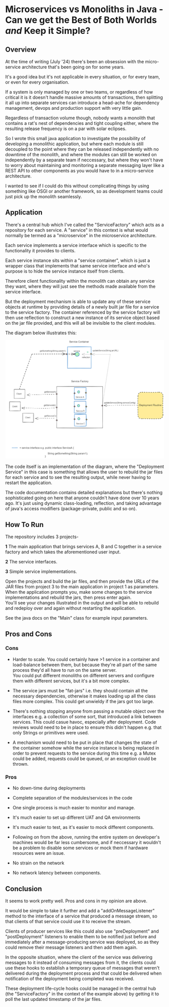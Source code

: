 # Microservices vs Monoliths in Java - Can we get the Best of Both Worlds _and_ Keep it Simple?


## Overview

At the time of writing (July '24) there's been an obsession with the micro-service architecture that's been going on for some years.

It's a good idea but it's not applicable in every situation, or for every team, or even for every organisation.

If a system is only managed by one or two teams, or regardless of how critical it is it doesn't handle massive amounts of transactions, then splitting it all up into separate services can introduce a head-ache for 
dependency management, devops and production support with very little gain.

Regardless of transaction volume though, nobody wants a monolith that contains a rat's nest of dependencies and tight coupling either, where the resulting release frequency is on a par with solar eclipses.

So I wrote this small java application to investigate the possibility of developing a monolithic application, but where each module is still decoupled to the point where they can be released independently with no downtime of the monolith, and where 
the modules can still be worked on independently by a separate team if neccessary, but where they won't have to worry about maintaining and monitoring a separate messaging layer like a REST API to other components as you would have to in a micro-service architecture.

I wanted to see if I could do this without complicating things by using something like OSGI or another framework, so as development teams could just pick up the monolith seamlessly.



## Application

There's a central hub which I've called the "ServiceFactory" which acts as a repository for each service.  A "service" in this context is what would normally be termed as a "microservice" in the microservice architecture.
	
Each service implements a service interface which is specific to the functionality it provides to clients. 

Each service instance sits within a "service container", which is just a wrapper class that implements that same service interface and who's purpose is to hide the service instance itself from clients.

Therefore client functionality within the monolith can obtain any service they want, where they will just see the methods made available from the service interface.

But the deployment mechanism is able to update any of these service objects at runtime by providing details of a newly built jar file for a service to the service factory.  The container referenced by the service factory will then use reflection 
to construct a new instance of its service object based on the jar file provided, and this will all be invisible to the client modules.

The diagram below illustrates this:


![Example Overview Diagram](DynamicDeployment1.PNG)




The code itself is an implementation of the diagram, where the "Deployment Service" in this case is something that allows the user to rebuild the jar files for each service and to see the resulting output, 
while never having to restart the application.

The code documentation contains detailed explanations but there's nothing sophisticated going on here that anyone couldn't have done over 10 years ago.  It's just using dynamic class-loading, reflection, and taking advantage of java's 
access modifiers (package-private, public and so on).


## How To Run

The repository includes 3 projects-

**1** The main application that brings services A, B and C together in a service factory and which takes the aforementioned user input.

**2** The service interfaces.

**3** Simple service implementations.

Open the projects and build the jar files, and then provide the URLs of the JAR files from project 3 to the main application in project 1 as parameters.  When the application prompts you, make some changes to the service implementations and rebuild the jars, then press enter again.  
You'll see your changes illustrated in the output and will be able to rebuild and redeploy over and again without restarting the application.

See the java docs on the "Main" class for example input parameters.




## Pros and Cons

### Cons

- Harder to scale.  You could certainly have >1 service in a container and load-balance between them, but because they're all part of the same process they'd all have to run on the same server.  
You could put different monoliths on different servers and configure them with different services, but it's a bit more complex.

- The service jars must be "fat-jars" i.e. they should contain all the necessary dependencies, otherwise it makes loading up all the class files more complex.  This could get unwieldy if the jars got too large.

- There's nothing stopping anyone from passing a mutable object over the interfaces e.g. a collection of some sort, that introduced a link between services.  This could casue havoc, especially after deployment.  Code reviews would need 
to be in place to ensure this didn't happen e.g. that only Strings or primitives were used.

- A mechanism would need to be put in place that changes the state of the container somehow while the service instance is being replaced in order to prevent requests to the service during this time e.g. a Mutex could be added, requests could be queued, or an exception could be thrown.


### Pros

- No down-time during deployments

- Complete separation of the modules/services in the code

- One single process is much easier to monitor and manage.

- It's much easier to set up different UAT and QA environments

- It's much easier to test, as it's easier to mock different components.  

- Following on from the above, running the entire system on developer's machines would be far less cumbersome, and if neccessary it wouldn't be a problem to disable some services or mock them if hardware resources were an issue.

- No strain on the network

- No network latency between components.


## Conclusion

It seems to work pretty well.  Pros and cons in my opinion are above.

It would be simple to take it further and add a "addOnMessageListener" method to the interface of a service that produced a message stream, so that clients of that service could use it to receive the stream.  

Clients of producer services like this could also use "preDeployment" and "postDeployment" listeners to enable them to be notified just before and immediately after a message-producing service was deployed, so as they could remove their message listeners and then add them again.

In the opposite situation, where the client of the service was delivering messages to it instead of consuming messages from it, the clients could use these hooks to establish a temporary queue of messages that weren't delivered during the deployment process and that could be delivered when notification of the deployment being completed was received.

These deployment life-cycle hooks could be managed in the central hub (the "ServiceFactory" in the context of the example above) by getting it to poll the last updated timestamp of the jar files.


